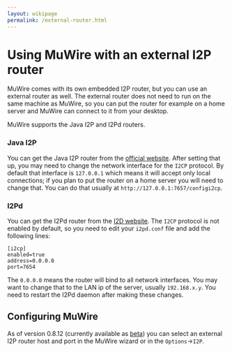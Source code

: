 ```yaml
---
layout: wikipage
permalink: /external-router.html
---
```


# Using MuWire with an external I2P router

MuWire comes with its own embedded I2P router, but you can use an external router as well.  The external router does not need to run on the same machine as MuWire, so you can put the router for example on a home server and MuWire can connect to it from your desktop.

MuWire supports the Java I2P and I2Pd routers.

### Java I2P

You can get the Java I2P router from the [official website](https://geti2p.net).  After setting that up, you may need to change the network interface for the `I2CP` protocol.  By default that interface is `127.0.0.1` which means it will accept only local connections; if you plan to put the router on a home server you will need to change that.  You can do that usually at `http://127.0.0.1:7657/configi2cp`.

### I2Pd

You can get the I2Pd router from the [I2D website](https://i2pd.website).  The `I2CP` protocol is not enabled by default, so you need to edit your `i2pd.conf` file and add the following lines:

```
[i2cp]
enabled=true
address=0.0.0.0
port=7654
```

The `0.0.0.0` means the router will bind to all network interfaces.  You may want to change that to the LAN ip of the server, usually `192.168.x.y`.  You need to restart the I2Pd daemon after making these changes.

## Configuring MuWire

As of version 0.8.12 (currently available as [beta](/beta.html)) you can select an external I2P router host and port in the MuWire wizard or in the `Options`->`I2P`.  


